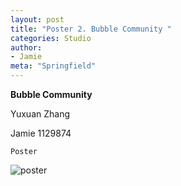 ```yaml
---
layout: post
title: "Poster 2. Bubble Community "
categories: Studio
author:
- Jamie
meta: "Springfield"
---
```

**Bubble Community**

Yuxuan Zhang

Jamie
1129874

`Poster`

![poster](https://user-images.githubusercontent.com/90487072/146178050-ea03f834-83da-4c7c-88ae-77a6005dfba3.jpg)
